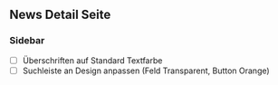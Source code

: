 ## News Detail Seite
### Sidebar
- [ ] Überschriften auf Standard Textfarbe
- [ ] Suchleiste an Design anpassen (Feld Transparent, Button Orange)
